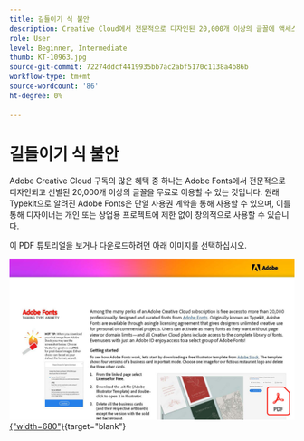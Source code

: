 ```yaml
---
title: 길들이기 식 불안
description: Creative Cloud에서 전문적으로 디자인된 20,000개 이상의 글꼴에 액세스하고 사용하는 방법에 대해 알아봅니다
role: User
level: Beginner, Intermediate
thumb: KT-10963.jpg
source-git-commit: 72274ddcf4419935bb7ac2abf5170c1138a4b86b
workflow-type: tm+mt
source-wordcount: '86'
ht-degree: 0%

---
```


# 길들이기 식 불안

Adobe Creative Cloud 구독의 많은 혜택 중 하나는 Adobe Fonts에서 전문적으로 디자인되고 선별된 20,000개 이상의 글꼴을 무료로 이용할 수 있는 것입니다. 원래 Typekit으로 알려진 Adobe Fonts은 단일 사용권 계약을 통해 사용할 수 있으며, 이를 통해 디자이너는 개인 또는 상업용 프로젝트에 제한 없이 창의적으로 사용할 수 있습니다.

이 PDF 튜토리얼을 보거나 다운로드하려면 아래 이미지를 선택하십시오.

[![자습서의 첫 페이지 이미지](assets/TamingTypeAnxiety.jpg){&quot;width=680&quot;}](assets/TamingTypeAnxiety.pdf){target=&quot;blank&quot;}